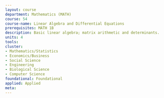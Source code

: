 ```yaml
---
layout: course 
department: Mathematics (MATH)
course: 54
course-name: Linear Algebra and Differential Equations
prerequisites: MATH 1B
description: Basic linear algebra; matrix arithmetic and determinants. Vector spaces; inner product as spaces. Eigenvalues and eigenvectors; linear transformations. Homogeneous ordinary differential equations; first-order differential equations with constant coefficients. Fourier series and partial differential equations.
units: 4
tools: 
cluster:
- Mathematics/Statistics
- Economics/Business
- Social Science
- Engineering
- Biological Science
- Computer Science
foundational: Foundational
applied: Applied
meta: 
---
```


